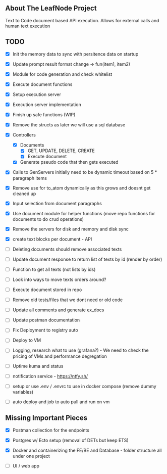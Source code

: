 <!-- ABOUT THE PROJECT -->
## About The LeafNode Project

Text to Code document based API execution. Allows for external calls and human text execution


## TODO
- [x] Init the memory data to sync with persitence data on startup
- [x] Update prompt result format change -> fun(item1, item2)
- [x] Module for code generation and check whitelist
- [x] Execute document functions
- [x] Setup execution server
- [x] Execution server implementation
- [x] Finish up safe functions (WIP)
- [x] Remove the structs as later we will use a sql database
- [x] Controllers
    - [x] Documents
        - [x] GET, UPDATE, DELETE, CREATE
        - [x] Execute document
    - [x] Generate pseudo code that then gets executed
- [x] Calls to GenServers initially need to be dynamic timeout based on 5 * paragraph items
- [x] Remove use for to_atom dynamically as this grows and doesnt get cleaned up
- [x] Input selection from document paragraphs
- [x] Use document module for helper functions (move repo functions for documents to do crud operations)
- [x] Remove the servers for disk and memory and disk sync
- [x] create text blocks per document - API
- [ ] Deleting documents should remove associated texts
- [ ] Update document response to return list of texts by id (render by order)
- [ ] Function to get all texts (not lists by ids)
- [ ] Look into ways to move texts orders around?
- [ ] Execute document stored in repo
- [ ] Remove old tests/files that we dont need or old code
- [ ] Update all comments and generate ex_docs
- [ ] Update postman documentation
- [ ] Fix Deployment to registry auto
- [ ] Deploy to VM
- [ ] Logging, research what to use (grafana?) - We need to check the pricing of VMs and performance degregation
- [ ] Uptime kuma and status
- [ ] notification service - https://ntfy.sh/
- [ ] setup or use .env / .envrc to use in docker compose (remove dummy variables)
- [ ] auto deploy and job to auto pull and run on vm


## Missing Important Pieces
- [x] Postman collection for the endpoints
- [x] Postgres w/ Ecto setup (removal of DETs but keep ETS)
- [x] Docker and containerizing the FE/BE and Database - folder structure all under one project
- [ ] UI / web app

